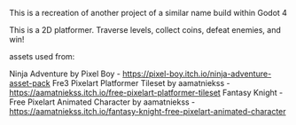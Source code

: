 This is a recreation of another project of a similar name build within Godot 4

This is a 2D platformer. Traverse levels, collect coins, defeat enemies, and win!

assets used from:

Ninja Adventure by Pixel Boy - https://pixel-boy.itch.io/ninja-adventure-asset-pack
Fre3 Pixelart Platformer Tileset by aamatniekss - https://aamatniekss.itch.io/free-pixelart-platformer-tileset
Fantasy Knight - Free Pixelart Animated Character by aamatniekss - https://aamatniekss.itch.io/fantasy-knight-free-pixelart-animated-character
